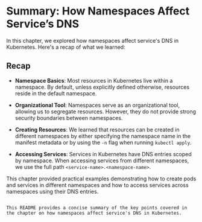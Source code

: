 # Summary: How Namespaces Affect Service’s DNS

In this chapter, we explored how namespaces affect service's DNS in Kubernetes. Here's a recap of what we learned:

## Recap

- **Namespace Basics**: Most resources in Kubernetes live within a namespace. By default, unless explicitly defined otherwise, resources reside in the default namespace.
  
- **Organizational Tool**: Namespaces serve as an organizational tool, allowing us to segregate resources. However, they do not provide strong security boundaries between namespaces.
  
- **Creating Resources**: We learned that resources can be created in different namespaces by either specifying the namespace name in the manifest metadata or by using the `-n` flag when running `kubectl apply`.
  
- **Accessing Services**: Services in Kubernetes have DNS entries scoped by namespace. When accessing services from different namespaces, we use the full path `<service-name>.<namespace-name>`.

This chapter provided practical examples demonstrating how to create pods and services in different namespaces and how to access services across namespaces using their DNS entries.

```

This README provides a concise summary of the key points covered in the chapter on how namespaces affect service's DNS in Kubernetes.